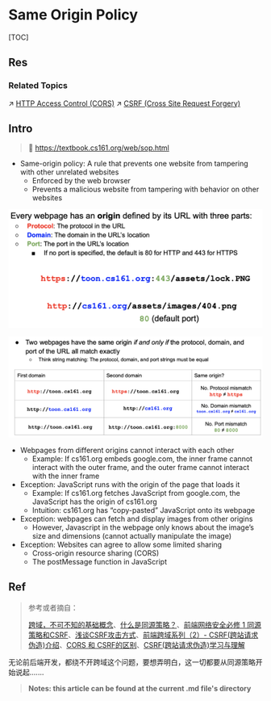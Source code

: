 # Same Origin Policy

[TOC]



## Res
### Related Topics
↗ [HTTP Access Control (CORS)](../../../../🔑%20CS%20Core/🏎️%20Computer%20Networking%20and%20Communication/📌%20Computer%20Networking%20Basics%20(Protocol%20Part)/0x01%20Application%20Layer/🔥%20Web%20(WWW)%20Protocols/HTTP%20(HyperText%20Transfer%20Protocol)/HTTP%20Advanced%20Controls/HTTP%20Access%20Control%20(CORS).md)
↗ [CSRF (Cross Site Request Forgery)](../🛟%20Web%20Application%20Security%20Risks%20(Threats,%20Attacks,%20Vulnerabilities)%20&%20OWASP/Insecure%20Design/Brocken%20Access%20Control/CSRF%20(Cross%20Site%20Request%20Forgery)/CSRF%20(Cross%20Site%20Request%20Forgery).md)



## Intro
> 🔗 https://textbook.cs161.org/web/sop.html

- Same-origin policy: A rule that prevents one website from tampering with other unrelated websites
	- Enforced by the web browser
	- Prevents a malicious website from tampering with behavior on other websites

![](../../../../../Assets/Pics/Screenshot%202024-10-10%20at%2012.21.48.png)

![](../../../../../Assets/Pics/Screenshot%202024-10-10%20at%2012.21.56.png)

- Webpages from different origins cannot interact with each other
	- Example: If cs161.org embeds google.com, the inner frame cannot interact with the outer frame, and the outer frame cannot interact with the inner frame
- Exception: JavaScript runs with the origin of the page that loads it
	- Example: If cs161.org fetches JavaScript from google.com, the JavaScript has the origin of cs161.org
	- Intuition: cs161.org has “copy-pasted” JavaScript onto its webpage
- Exception: webpages can fetch and display images from other origins
	- However, Javascript in the webpage only knows about the image’s size and dimensions (cannot actually manipulate the image)
- Exception: Websites can agree to allow some limited sharing
	- Cross-origin resource sharing (CORS)
	- The postMessage function in JavaScript



## Ref
[👍 跨域、CORS、CSRF]: https://www.cnblogs.com/Neeo/articles/10969256.html

>参考或者摘自：
>
>[跨域，不可不知的基础概念](https://juejin.cn/post/7003232769182547998)、[什么是同源策略？](https://juejin.cn/post/6973234047728386055)、[前端网络安全必修 1 同源策略和CSRF](https://juejin.cn/post/6844903991575314445)、[浅谈CSRF攻击方式](https://www.cnblogs.com/hyddd/archive/2009/04/09/1432744.html)、[前端跨域系列（2）- CSRF(跨站请求伪造)介绍](https://juejin.cn/post/6879363378381488142)、[CORS 和 CSRF的区别](https://blog.51cto.com/u_15127679/3319486)、[CSRF(跨站请求伪造)学习与理解](https://blog.51cto.com/m0re/3884882)

无论前后端开发，都绕不开跨域这个问题，要想弄明白，这一切都要从同源策略开始说起.......

> **Notes: this article can be found at the current .md file's directory**


